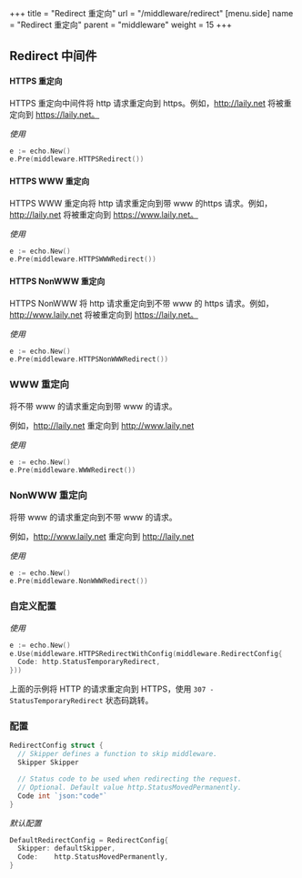 +++
title = "Redirect 重定向"
url = "/middleware/redirect"
[menu.side]
  name = "Redirect 重定向"
  parent = "middleware"
  weight = 15
+++

## Redirect 中间件

#### HTTPS 重定向

HTTPS 重定向中间件将 http 请求重定向到 https。例如，http://laily.net 将被重定向到 https://laily.net。

*使用*

```go
e := echo.New()
e.Pre(middleware.HTTPSRedirect())
```

#### HTTPS WWW 重定向

HTTPS WWW 重定向将 http 请求重定向到带 www 的https 请求。例如，http://laily.net 将被重定向到 https://www.laily.net。

*使用*

```go
e := echo.New()
e.Pre(middleware.HTTPSWWWRedirect())
```

#### HTTPS NonWWW 重定向

HTTPS NonWWW 将 http 请求重定向到不带 www 的 https 请求。例如，http://www.laily.net 将被重定向到 https://laily.net。

*使用*

```go
e := echo.New()
e.Pre(middleware.HTTPSNonWWWRedirect())
```

### WWW 重定向

将不带 www 的请求重定向到带 www 的请求。

例如，http://laily.net 重定向到 http://www.laily.net

*使用*

```go
e := echo.New()
e.Pre(middleware.WWWRedirect())
```

### NonWWW 重定向

将带 www 的请求重定向到不带 www 的请求。

例如，http://www.laily.net 重定向到 http://laily.net

*使用*

```go
e := echo.New()
e.Pre(middleware.NonWWWRedirect())
```

### 自定义配置

*使用*

```go
e := echo.New()
e.Use(middleware.HTTPSRedirectWithConfig(middleware.RedirectConfig{
  Code: http.StatusTemporaryRedirect,
}))
```

上面的示例将 HTTP 的请求重定向到 HTTPS，使用 `307 - StatusTemporaryRedirect`  状态码跳转。

### 配置

```go
RedirectConfig struct {
  // Skipper defines a function to skip middleware.
  Skipper Skipper

  // Status code to be used when redirecting the request.
  // Optional. Default value http.StatusMovedPermanently.
  Code int `json:"code"`
}
```

*默认配置*

```go
DefaultRedirectConfig = RedirectConfig{
  Skipper: defaultSkipper,
  Code:    http.StatusMovedPermanently,
}
```

